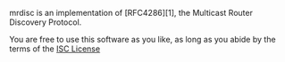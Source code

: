 mrdisc is an implementation of [RFC4286][1], the Multicast Router
Discovery Protocol.

You are free to use this software as you like, as long as you abide by
the terms of the [ISC License][]

[RFC4286]: https://tools.ietf.org/html/rfc4286
[ISC License]: https://en.wikipedia.org/wiki/ISC_license
